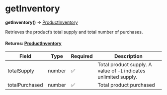 # getInventory

**getInventory()** → [ProductInventory](../../../reference/productinventory.md)

Retrieves the product’s total supply and total number of purchases.

#### Returns: [ProductInventory](../../../reference/productinventory.md)

| Field          | Type   | Required | Description                                                        |
| -------------- | ------ | -------- | ------------------------------------------------------------------ |
| totalSupply    | number | ✅        | Total product supply.  A value of `-1` indicates unlimited supply. |
| totalPurchased | number | ✅        | Total product purchased                                            |
